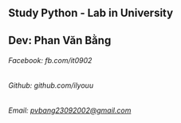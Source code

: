 ## Study Python - Lab in University

## Dev: Phan Văn Bằng
###### Facebook: fb.com/it0902
###### Github: github.com/ilyouu
###### Email: pvbang23092002@gmail.com
